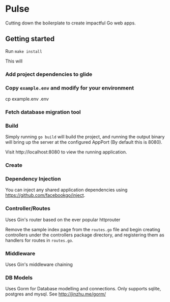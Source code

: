 # Pulse
Cutting down the boilerplate to create impactful Go web apps.

## Getting started
Run `make install`

This will
### Add project dependencies to glide
### Copy `example.env` and modify for your environment
  cp example.env .env
### Fetch database migration tool

### Build
Simply running `go build` will build the project, and running the output binary
will bring up the server at the configured AppPort (By default this is 8080).

Visit http://localhost:8080 to view the running application.

### Create

### Dependency Injection
You can inject any shared application dependencies using https://github.com/facebookgo/inject.

### Controller/Routes
Uses Gin's router based on the ever popular httprouter

Remove the sample index page from the `routes.go` file and begin creating controllers
under the controllers package directory, and registering them as handlers for routes
in `routes.go`.

### Middleware
Uses Gin's middleware chaining

### DB Models
Uses Gorm for Database modelling and connections. Only supports sqlite, postgres and mysql. See http://jinzhu.me/gorm/
